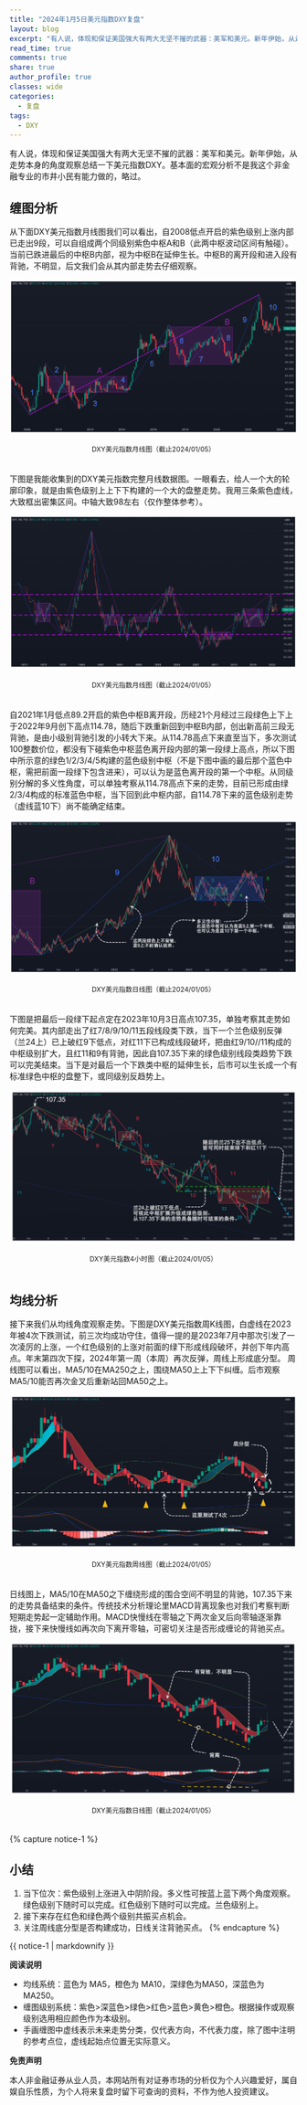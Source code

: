 ```yaml
---
title: "2024年1月5日美元指数DXY复盘"
layout: blog
excerpt: "有人说，体现和保证美国强大有两大无坚不摧的武器：美军和美元。新年伊始，从走势本身的角度观察总结一下美元指数DXY。"
read_time: true
comments: true
share: true
author_profile: true
classes: wide
categories:
  - 复盘
tags:
  - DXY
---
```


有人说，体现和保证美国强大有两大无坚不摧的武器：美军和美元。新年伊始，从走势本身的角度观察总结一下美元指数DXY。基本面的宏观分析不是我这个非金融专业的市井小民有能力做的，略过。

## 缠图分析

从下面DXY美元指数月线图我们可以看出，自2008低点开启的紫色级别上涨内部已走出9段，可以自组成两个同级别紫色中枢A和B（此两中枢波动区间有触碰）。当前已跌进最后的中枢B内部，视为中枢B在延伸生长。中枢B的离开段和进入段有背驰，不明显，后文我们会从其内部走势去仔细观察。

![DXY美元指数20240105](/assets/images/2024/2024-01-05-DXY-month-1.jpg)
<small><center>DXY美元指数月线图（截止2024/01/05）</center></small>　 

下图是我能收集到的DXY美元指数完整月线数据图。一眼看去，给人一个大的轮廓印象，就是由紫色级别上上下下构建的一个大的盘整走势。我用三条紫色虚线，大致框出密集区间。中轴大致98左右（仅作整体参考）。

![DXY美元指数20240105](/assets/images/2024/2024-01-05-DXY-month.jpg)
<small><center>DXY美元指数月线图（截止2024/01/05）</center></small>　 

自2021年1月低点89.2开启的紫色中枢B离开段，历经21个月经过三段绿色上下上于2022年9月创下高点114.78，随后下跌重新回到中枢B内部，创出新高前三段无背驰，是由小级别背驰引发的小转大下来。从114.78高点下来直至当下，多次测试100整数价位，都没有下碰紫色中枢蓝色离开段内部的第一段绿上高点，所以下图中所示意的绿色1/2/3/4/5构建的蓝色级别中枢（不是下图中画的最后那个蓝色中枢，需把前面一段绿下包含进来），可以认为是蓝色离开段的第一个中枢。从同级别分解的多义性角度，可以单独考察从114.78高点下来的走势，目前已形成由绿2/3/4构成的标准蓝色中枢，当下回到此中枢内部，自114.78下来的蓝色级别走势（虚线蓝10下）尚不能确定结束。

![DXY美元指数20240105](/assets/images/2024/2024-01-05-DXY-day.jpg)
<small><center>DXY美元指数日线图（截止2024/01/05）</center></small>　

下图是把最后一段绿下起点定在2023年10月3日高点107.35，单独考察其走势如何完美。其内部走出了红7/8/9/10/11五段线段类下跌，当下一个兰色级别反弹（兰24上）已上破红9下低点，对红11下已构成线段破坏，把由红9/10//11构成的中枢级别扩大，且红11和9有背驰，因此自107.35下来的绿色级别线段类趋势下跌可以完美结束。当下是对最后一个下跌类中枢的延伸生长，后市可以生长成一个有标准绿色中枢的盘整下，或同级别反趋势上。

![DXY美元指数20240105](/assets/images/2024/2024-01-05-DXY-hour.jpg)
<small><center>DXY美元指数4小时图（截止2024/01/05）</center></small>　  　   

## 均线分析
接下来我们从均线角度观察走势。下图是DXY美元指数周K线图，白虚线在2023年被4次下跌测试，前三次均成功守住，值得一提的是2023年7月中那次引发了一次凌厉的上涨，一个红色级别的上涨对前面的绿下形成线段破坏，并创下年内高点。年末第四次下探，2024年第一周（本周）再次反弹，周线上形成底分型。
周线图可以看出，MA5/10在MA250之上，围绕MA50上上下下纠缠。后市观察MA5/10能否再次金叉后重新站回MA50之上。

![DXY美元指数20240105](/assets/images/2024/2024-01-05-DXY-week.jpg)
<small><center>DXY美元指数周线图（截止2024/01/05）</center></small>　  　

日线图上，MA5/10在MA50之下缠绕形成的围合空间不明显的背驰，107.35下来的走势具备结束的条件。传统技术分析理论里MACD背离现象也对我们考察判断短期走势起一定辅助作用。MACD快慢线在零轴之下两次金叉后向零轴逐渐靠拢，接下来快慢线如再次向下离开零轴，可密切关注是否形成缠论的背驰买点。

![DXY美元指数20240105](/assets/images/2024/2024-01-05-DXY-day-1.jpg)
<small><center>DXY美元指数日线图（截止2024/01/05）</center></small>　  　 　

{% capture notice-1 %}
## 小结

1. 当下位次：紫色级别上涨进入中阴阶段。多义性可按蓝上蓝下两个角度观察。绿色级别下随时可以完成。红色级别下随时可以完成。兰色级别上。
2. 接下来存在红色和绿色两个级别共振买点机会。
3. 关注周线底分型是否构建成功，日线关注背驰买点。
{% endcapture %}

<div class="notice">{{ notice-1 | markdownify }}</div>

**阅读说明**

* 均线系统：蓝色为 MA5，橙色为 MA10，深绿色为MA50，深蓝色为MA250。
* 缠图级别系统：紫色>深蓝色>绿色>红色>蓝色>黄色>橙色。根据操作或观察级别选用相应颜色作为本级别。
* 手画缠图中虚线表示未来走势分类，仅代表方向，不代表力度，除了图中注明的参考点位，虚线起始点位置无实际意义。

**免责声明** 

本人非金融证券从业人员，本网站所有对证券市场的分析仅为个人兴趣爱好，属自娱自乐性质，为个人将来复盘时留下可查询的资料，不作为他人投资建议。

